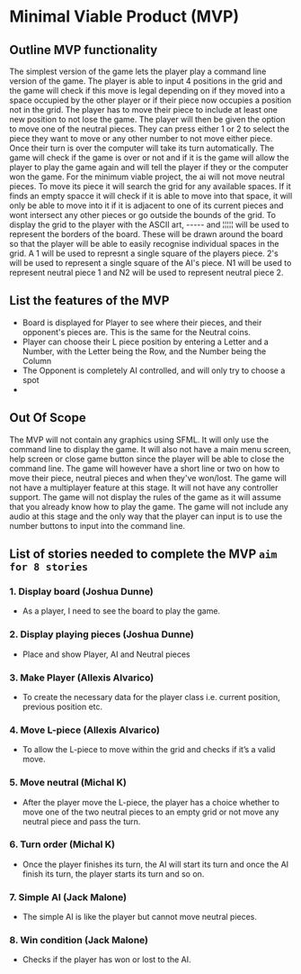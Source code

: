 # Minimal Viable Product (MVP) 

## Outline MVP functionality

The simplest version of the game lets the player play a command line version of the game. The
player is able to input 4 positions in the grid and the game will check if this move is legal 
depending on if they moved into a space occupied by the other player or if their piece now occupies
a position not in the grid. The player has to move their piece to include at least one new position
to not lose the game. The player will then be given the option to move one of the neutral pieces.
They can press either 1 or 2 to select the piece they want to move or any other number to not move
either piece. Once their turn is over the computer will take its turn automatically.
The game will check if the game is over or not and if it is the game will allow the player 
to play the game again and will tell the player if they or the computer won the game.
For the minimum viable project, the ai will not move neutral pieces. To move its piece it will search the grid for any available spaces. If it finds an empty spacce it will check if
it is able to move into that space, it will only be able to move into it if it is adjacent to one of its current pieces and wont intersect any other pieces or go outside the bounds
of the grid.
To display the grid to the player with the ASCII art, ----- and ¦¦¦¦¦ will be used to represent the borders of the board. These will be drawn around the board so that the player
will be able to easily recognise individual spaces in the grid. A 1 will be used to represnt a single square of the players piece. 2's will
 be used to represent a single square of the AI's piece.
N1 will be used to represent neutral piece 1
and N2 will be used to represent neutral piece 2.

## List the features of the MVP
- Board is displayed for Player to see where their pieces, and their opponent's pieces are. This is the same for the Neutral coins.
- Player can choose their L piece position by entering a Letter and a Number, with the Letter being the Row, and the Number being the Column
- The Opponent is completely AI controlled, and will only try to choose a spot
- 

## Out Of Scope

The MVP will not contain any graphics using SFML. It will only use the command line to display the game. It will also not have a main menu screen, help screen or close game button
since the player will be able to close the command line. The game will however have a short line or two on how to move their piece, neutral pieces and when they've won/lost.
The game will not have a multiplayer feature at this stage. It will not have any controller support. The game will not display the rules of the game as it will assume that you 
already know how to play the game. The game will not include any audio at this stage and the only way that the player can input is to use the number buttons to input into
the command line.


## List of stories needed to complete the MVP `aim for 8 stories`



### 1. Display board (Joshua Dunne)
- As a player, I need to see the board to play the game.

### 2. Display playing pieces (Joshua Dunne)
- Place and show Player, AI and Neutral pieces

### 3. Make Player (Allexis Alvarico)
- To create the necessary data for the player class i.e. current position, previous position etc.

### 4. Move L-piece (Allexis Alvarico)
- To allow the L-piece to move within the grid and checks if it’s a valid move.

### 5. Move neutral (Michal K)
- After the player move the L-piece, the player has a choice whether to move one of the two neutral pieces to an empty grid or not move any neutral piece and pass the turn.

### 6. Turn order (Michal K)
- Once the player finishes its turn, the AI will start its turn and once the AI finish its turn, the player starts its turn and so on.

### 7. Simple AI (Jack Malone)
- The simple AI is like the player but cannot move neutral pieces.

### 8. Win condition (Jack Malone)
- Checks if the player has won or lost to the AI.


